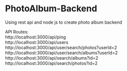 # PhotoAlbum-Backend

Using rest api and node js to create photo album backend

API Routes: <br/>
http://localhost:3000/api/ping <br/>
http://localhost:3000/api/users <br/>
http://localhost:3000/api/user/search/photos?userId=2 <br/>
http://localhost:3000/api/user/search/albums?userId=2 <br/>
http://localhost:3000/api/search/albums?id=2 <br/>
http://localhost:3000/api/search/photos?id=2 <br/>
